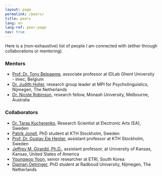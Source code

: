 ```yaml
---
layout: page
permalink: /peers/
title: peers
lang: en
lang-ref: peer-page
nav: true
---
```


Here is a (non-exhaustive) list of people I am connected with (either through collaborations or mentoring).

### Mentors

* [Prof. Dr. Tony Belpaeme](http://www.tonybelpaeme.me), associate professor at IDLab Ghent University - imec, Belgium
* [Dr. Judith Holler](https://cosilab.org/people/judith-holler/), research group leader at MPI for Psycholinguistics, Nijmegen, The Netherlands
* [Dr. Nicole Robinson](https://research.monash.edu/en/persons/nicole-robinson), research fellow, Monash University, Melbourne, Australia

### Collaborators
* [Dr. Taras Kucherenko](https://svito-zar.github.io), Research Scientist at Electronic Arts (EA), Sweden
* [Patrik Jonell](https://patrikjonell.se), PhD student at KTH Stockholm, Sweden
* [Prof. Dr. Gustav Eje Henter](https://people.kth.se/~ghe/), assistant professor at KTH Stockholm, Sweden
* [Jeffrey M. Girardd, Ph.D.](https://jmgirard.com), assistant professor, at University of Kansas, Kansas, United States of America
* [Youngwoo Yoon](https://research.monash.edu/en/persons/nicole-robinson), senior researcher at ETRI, South Korea
* [Djamari Oetringer](https://www.ru.nl/english/people/oetringer-d/), PhD student at Radboud University, Nijmegen, The Netherlands
